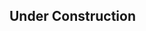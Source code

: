 ## Under Construction

<!-- # Sandboxed Jupyter Code Execution

A FastAPI-powered application that enables Python code execution in a sandboxed environment. Each user session initializes a new Jupyter notebook kernel, ensuring isolated and stateful code execution. This project is containerized using Docker, making it easy to deploy and run anywhere.

## Features

- **FastAPI API for Code Execution**: Execute Python code securely through RESTful APIs.
- **Session Isolation**: Each user gets a dedicated Jupyter kernel, ensuring isolated execution environments.
- **Dynamic Package Management**: Install additional Python packages during runtime.
- **Stateful Execution**: Code execution is stateful within each session, allowing variable persistence across API calls.
- **Resource Cleanup**: Automatic cleanup of inactive sessions to optimize resource usage.

---

## Prerequisites

- Docker installed on your system.
- Python 3.10+ (if running locally without Docker).

---

## Installation and Setup

### 1. Clone the Repository

```bash
git clone https://github.com/anukriti-ranjan/sandboxed-jupyter-code-exec.git
cd sandboxed-jupyter-code-exec
```

### 2. Build the Docker Image

```bash
docker build -t sandboxed-jupyter-code-exec .
```

### 3. Run the Docker Container

```bash
docker run -d -p 5002:5000 \
    -v $(pwd)/data:/mnt/data \
    -v $(pwd)/jupyter_sessions:/mnt/jupyter_sessions \
    sandboxed-jupyter-code-exec
```

- You can change the port according to what you prefer

### 4. Verify the API is Running

- The FastAPI server will be accessible at http://localhost:5002. You can check the interactive API documentation at http://localhost:5002/docs.

## API Endpoints

### 1. Start a New Session

#### Endpoint: /start_session
##### Method: POST
##### Parameters:
- user_id (Form Data): A unique identifier for the user.

```bash
curl -X POST http://localhost:5002/start_session -F "user_id=user_test"
```

##### Response
```json
{
    "message": "Session started successfully",
    "notebook_path": "/mnt/jupyter_sessions/user_test/notebook_user_test.ipynb"
}
```

### 2. Execute Code

#### Endpoint: /execute
##### Method: POST
##### Parameters:
- user_id (JSON): User session identifier.
- code (JSON): Python code to execute.

```bash
curl -X POST http://localhost:5002/execute \
    -H "Content-Type: application/json" \
    -d '{
        "user_id": "user_test",
        "code": "print(\"Hello, World!\")"
    }'
```

##### Response
```json
{
    "output": "Hello, World!\n"
}
```

### 3. Install a Python Package

#### Endpoint: /install_package
##### Method: POST
##### Parameters:
- user_id (JSON): User session identifier.
- package_name (JSON): Name of the package to install.

```bash
curl -X POST http://localhost:5002/install_package \
    -H "Content-Type: application/json" \
    -d '{
        "user_id": "user_test",
        "package_name": "requests"
    }'
```

##### Response
```json
{
    "message": "Successfully installed and imported requests",
    "output": "Package installation logs..."
}
```

### 4. Reset a Session

#### Endpoint: /reset
##### Method: POST
##### Parameters:
- user_id (Form Data): User session identifier.

```bash
curl -X POST http://localhost:5002/reset -F "user_id=user_test"
```

##### Response
```json
{
    "message": "Kernel reset successful"
}
```

### 5. End a Session

#### Endpoint: /end_session
##### Method: POST
##### Parameters:
- user_id (Form Data): User session identifier.

```bash
curl -X POST http://localhost:5002/end_session -F "user_id=user_test"
```

##### Response
```json
{
    "message": "Session ended successfully"
}
```

## Folder Structure
- /data: Mount this folder for input datasets. Example: Place your CSV files here.
- /jupyter_sessions: Mount this folder to store session notebooks.
- /workspace: Contains the application code.

##### Example Volumes to Mount
- Local Folder: /data
    - Mount Point: /mnt/data
- Local Folder: /jupyter_sessions
    - Mount Point: /mnt/jupyter_sessions


## Testing the API

A simple Python script (test_api.py) is included to test the API functionality. Run it as follows:

```bash
python3 test_api.py
```

Ensure the Docker container is running on port 5002 before executing the script.


## Notes
- Security: The API is designed for local or controlled environments. Add proper authentication mechanisms if deploying in production.
- Session Management: Inactive sessions are automatically cleaned up after 1 hour.
- Data Persistence: Notebooks and outputs are saved in the mounted volumes for persistence.



---









 -->

